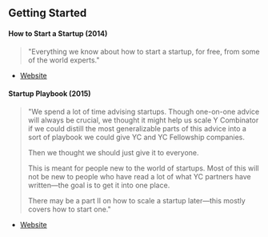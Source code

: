 ## Getting Started

#### How to Start a Startup (2014)

> "Everything we know about how to start a startup, for free, from some of the world experts."

- [Website](https://startupclass.samaltman.com/)

#### Startup Playbook (2015)

> "We spend a lot of time advising startups. Though one-on-one advice will always be crucial, we thought it might help us scale Y Combinator if we could distill the most generalizable parts of this advice into a sort of playbook we could give YC and YC Fellowship companies.
>
> Then we thought we should just give it to everyone.
>
> This is meant for people new to the world of startups. Most of this will not be new to people who have read a lot of what YC partners have written—the goal is to get it into one place.
>
> There may be a part II on how to scale a startup later—this mostly covers how to start one."

- [Website](https://playbook.samaltman.com/)
